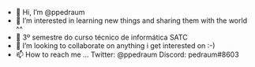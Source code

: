 - 👋 Hi, I’m @ppedraum
- 👀 I’m interested in learning new things and sharing them with the world ^^
- 🌱 3º semestre do curso técnico de informática SATC
- 💞️ I’m looking to collaborate on anything i get interested on :-)
- 📫 How to reach me ...
Twitter: @ppedraum
Discord: pedraum#8603

<!---
ppedraum/ppedraum is a ✨ special ✨ repository because its `README.md` (this file) appears on your GitHub profile.
You can click the Preview link to take a look at your changes.
--->
